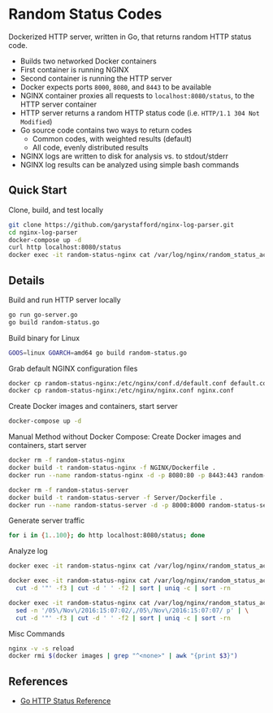 # Random Status Codes

Dockerized HTTP server, written in Go, that returns random HTTP status code.
- Builds two networked Docker containers
- First container is running NGINX
- Second container is running the HTTP server
- Docker expects ports `8000`, `8080`, and `8443` to be available
- NGINX container proxies all requests to `localhost:8080/status`, to the HTTP server container
- HTTP server returns a random HTTP status code (i.e. `HTTP/1.1 304 Not Modified`)
- Go source code contains two ways to return codes
  - Common codes, with weighted results (default)
  - All code, evenly distributed results
- NGINX logs are written to disk for analysis vs. to stdout/stderr
- NGINX log results can be analyzed using simple bash commands

## Quick Start
Clone, build, and test locally
```bash
git clone https://github.com/garystafford/nginx-log-parser.git
cd nginx-log-parser
docker-compose up -d
curl http localhost:8080/status
docker exec -it random-status-nginx cat /var/log/nginx/random_status_access.log
```

## Details
Build and run HTTP server locally
```bash
go run go-server.go
go build random-status.go
```

Build binary for Linux
```bash
GOOS=linux GOARCH=amd64 go build random-status.go
```

Grab default NGINX configuration files
```bash
docker cp random-status-nginx:/etc/nginx/conf.d/default.conf default.conf
docker cp random-status-nginx:/etc/nginx/nginx.conf nginx.conf
```

Create Docker images and containers, start server
```bash
docker-compose up -d
```

Manual Method without Docker Compose: Create Docker images and containers, start server
```bash
docker rm -f random-status-nginx
docker build -t random-status-nginx -f NGINX/Dockerfile .
docker run --name random-status-nginx -d -p 8080:80 -p 8443:443 random-status-nginx

docker rm -f random-status-server
docker build -t random-status-server -f Server/Dockerfile .
docker run --name random-status-server -d -p 8000:8000 random-status-server
```

Generate server traffic
```bash
for i in {1..100}; do http localhost:8080/status; done
```

Analyze log
```bash
docker exec -it random-status-nginx cat /var/log/nginx/random_status_access.log

docker exec -it random-status-nginx cat /var/log/nginx/random_status_access.log | \
  cut -d '"' -f3 | cut -d ' ' -f2 | sort | uniq -c | sort -rn

docker exec -it random-status-nginx cat /var/log/nginx/random_status_access.log | \
  sed -n '/05\/Nov\/2016:15:07:02/,/05\/Nov\/2016:15:07:07/ p' | \
  cut -d '"' -f3 | cut -d ' ' -f2 | sort | uniq -c | sort -rn
```

Misc Commands
```bash
nginx -v -s reload
docker rmi $(docker images | grep "^<none>" | awk "{print $3}")
```

## References
- [Go HTTP Status Reference](https://golang.org/src/net/http/status.go)
